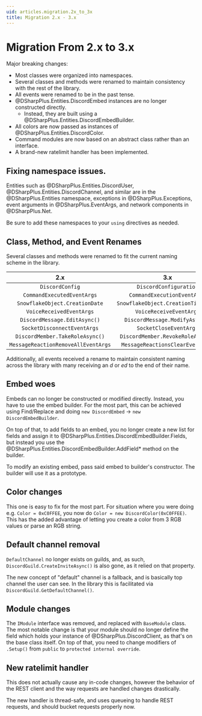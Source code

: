 ```yaml
---
uid: articles.migration.2x_to_3x
title: Migration 2.x - 3.x
---
```


# Migration From 2.x to 3.x

Major breaking changes:

 * Most classes were organized into namespaces.
 * Several classes and methods were renamed to maintain consistency with the rest of the library.
 * All events were renamed to be in the past tense.
 * @DSharpPlus.Entities.DiscordEmbed instances are no longer constructed directly. 
   * Instead, they are built using a @DSharpPlus.Entities.DiscordEmbedBuilder.
 * All colors are now passed as instances of @DSharpPlus.Entities.DiscordColor.
 * Command modules are now based on an abstract class rather than an interface.
 * A brand-new ratelimit handler has been implemented.

## Fixing namespace issues.
Entities such as @DSharpPlus.Entities.DiscordUser, @DSharpPlus.Entities.DiscordChannel, and similar are in the
@DSharpPlus.Entities namespace, exceptions in @DSharpPlus.Exceptions, event arguments in @DSharpPlus.EventArgs, and
network components in @DSharpPlus.Net.

Be sure to add these namespaces to your `using` directives as needed.

## Class, Method, and Event Renames

Several classes and methods were renamed to fit the current naming scheme in the library.

2.x                                 | 3.x
:----------------------------------:|:-----------------------------------:
`DiscordConfig`                     | `DiscordConfiguration`
`CommandExecutedEventArgs`          | `CommandExecutionEventArgs`
`SnowflakeObject.CreationDate`      | `SnowflakeObject.CreationTimestamp`
`VoiceReceivedEventArgs`            | `VoiceReceiveEventArgs`
`DiscordMessage.EditAsync()`        | `DiscordMessage.ModifyAsync()`
`SocketDisconnectEventArgs`         | `SocketCloseEventArgs`
`DiscordMember.TakeRoleAsync()`     | `DiscordMember.RevokeRoleAsync()`
`MessageReactionRemoveAllEventArgs` | `MessageReactionsClearEventArgs`
 
Additionally, all events received a rename to maintain consistent naming across the library with many receiving an *d*
or *ed* to the end of their name.

## Embed woes
Embeds can no longer be constructed or modified directly. Instead, you have to use the embed builder. For the most part,
this can be achieved using Find/Replace and doing `new DiscordEmbed` -> `new DiscordEmbedBuilder`.

On top of that, to add fields to an embed, you no longer create a new list for fields and assign it to
@DSharpPlus.Entities.DiscordEmbedBuilder.Fields, but instead you use the
@DSharpPlus.Entities.DiscordEmbedBuilder.AddField* method on the builder.

To modify an existing embed, pass said embed to builder's constructor. The builder will use it as a prototype.

## Color changes
This one is easy to fix for the most part. For situation where you were doing e.g. `Color = 0xC0FFEE`, you now do 
`Color = new DiscordColor(0xC0FFEE)`. This has the added advantage of letting you create a color from 3 RGB values or
parse an RGB string.

## Default channel removal
`DefaultChannel` no longer exists on guilds, and, as such, `DiscordGuild.CreateInviteAsync()` is also gone, as it relied
on that property.

The new concept of "default" channel is a fallback, and is basically top channel the user can see. In the library this
is facilitated via `DiscordGuild.GetDefaultChannel()`.

## Module changes
The `IModule` interface was removed, and replaced with `BaseModule` class. The most notable change is that your module
should no longer define the field which holds your instance of @DSharpPlus.DiscordClient, as that's on the base class
itself. On top of that, you need to change modifiers of `.Setup()` from `public` to `protected internal override`.

## New ratelimit handler
This does not actually cause any in-code changes, however the behavior of the REST client and the way requests are
handled changes drastically.

The new handler is thread-safe, and uses queueing to handle REST requests, and should bucket requests properly now.
